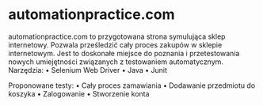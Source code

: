 # automationpractice.com
automationpractice.com to przygotowana strona symulująca sklep internetowy. Pozwala prześledzić cały proces zakupów w sklepie internetowym. Jest to doskonałe miejsce do poznania i przetestowania nowych umiejętności związanych z testowaniem automatycznym.
Narzędzia:
• Selenium Web Driver
• Java
• Junit

Proponowane testy:
• Cały proces zamawiania
• Dodawanie przedmiotu do koszyka
• Zalogowanie
• Stworzenie konta

